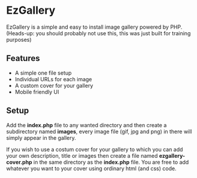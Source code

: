 # EzGallery
EzGallery is a simple and easy to install image gallery powered by PHP.
(Heads-up: you should probably not use this, this was just built for training purposes)

## Features
* A simple one file setup
* Individual URLs for each image 
* A custom cover for your gallery
* Mobile friendly UI

## Setup
Add the **index.php** file to any wanted directory and then create a subdirectory named **images**, every image file (gif, jpg and png) in there will simply appear in the gallery.

If you wish to use a costum cover for your gallery to which you can add your own description, title or images then create a file named **ezgallery-cover.php** in the same directory as the **index.php** file. You are free to add whatever you want to your cover using ordinary html (and css) code. 
